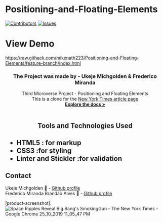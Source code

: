 # Positioning-and-Floating-Elements

[![Contributors][contributors-shield]][contributors-url]
[![Issues][issues-shield]][issues-url]

# View Demo
https://raw.githack.com/mikenath223/Positioning-and-Floating-Elements/feature-branch/index.html
<br />
<p align="center">
 <h3 align="center">The Project was made by - Ukeje Michgolden & Frederico Miranda</h3>
 <p align="center">
   Third Microverse Project - Positioning and Floating Elements</br>
                          This is a clone for the <a href="https://www.nytimes.com/2014/03/18/science/space/detection-of-waves-in-space-buttresses-landmark-theory-of-big-bang.html?_r=0">New York Times article page</a>
   <br />
   <a href="https://github.com/mikenath223/Positioning-and-Floating-Elements/tree/features"><strong>Explore the docs »</strong></a>
   <br />
   <br />
 </p>
</p>
<h2 align="center">Tools and Technologies Used<h2>
 <ul>
  <li>HTML5 : for markup</li>
  <li>CSS3 :for styling</li>
  <li>Linter and Stickler :for validation</li>
 </ul>
<!-- TABLE OF CONTENTS -->

## Contact
Ukeje Michgolden :man: - [Github profile](https://github.com/mikenath223)
<br>
Frederico Miranda Brandão Alves :man: - [Github profile](https://github.com/frederico-miranda)
<!-- ACKNOWLEDGEMENTS -->

<!-- MARKDOWN LINKS & IMAGES -->
<!-- https://www.markdownguide.org/basic-syntax/#reference-style-links -->
[contributors-shield]: https://img.shields.io/github/contributors/othneildrew/Best-README-Template.svg?style=flat-square
[contributors-url]: https://github.com/mikenath223/Positioning-and-Floating-Elements/graphs/contributors
[issues-shield]: https://img.shields.io/github/issues/othneildrew/Best-README-Template.svg?style=flat-square
[issues-url]: https://github.com/mikenath223/Positioning-and-Floating-Elements/issues
[product-screenshot]: ![Space Ripples Reveal Big Bang's SmokingGun - The New York Times - Google Chrome 25_10_2019 11_05_47 PM](https://user-images.githubusercontent.com/33323077/67607358-288f5c00-f77c-11e9-9305-bcda35c320c3.png)

